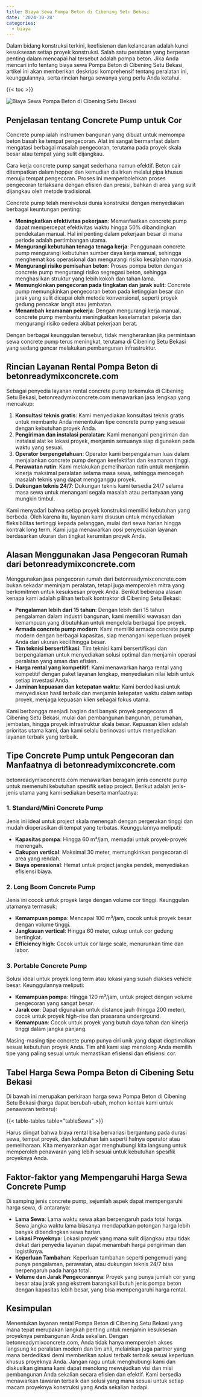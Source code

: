```yaml
---
title: Biaya Sewa Pompa Beton di Cibening Setu Bekasi
date: '2024-10-28'
categories:
  - biaya
---
```


Dalam bidang konstruksi terkini, keefisienan dan kelancaran adalah kunci kesuksesan setiap proyek konstruksi. Salah satu peralatan yang berperan penting dalam mencapai hal tersebut adalah pompa beton. Jika Anda mencari info tentang biaya sewa Pompa Beton di Cibening Setu Bekasi, artikel ini akan memberikan deskripsi komprehensif tentang peralatan ini, keunggulannya, serta rincian harga sewanya yang perlu Anda ketahui.

{{< toc >}}

![Biaya Sewa Pompa Beton di Cibening Setu Bekasi](https://betoncor8.github.io/pump/concrete-pump%20(5).png)

## Penjelasan tentang Concrete Pump untuk Cor

Concrete pump ialah instrumen bangunan yang dibuat untuk memompa beton basah ke tempat pengecoran. Alat ini sangat bermanfaat dalam mengatasi berbagai masalah pengecoran, terutama pada proyek skala besar atau tempat yang sulit dijangkau.

Cara kerja concrete pump sangat sederhana namun efektif. Beton cair ditempatkan dalam hopper dan kemudian dialirkan melalui pipa khusus menuju tempat pengecoran. Proses ini memperbolehkan proses pengecoran terlaksana dengan efisien dan presisi, bahkan di area yang sulit dijangkau oleh metode tradisional.

Concrete pump telah merevolusi dunia konstruksi dengan menyediakan berbagai keuntungan penting:

- **Meningkatkan efektivitas pekerjaan**: Memanfaatkan concrete pump dapat mempercepat efektivitas waktu hingga 50% dibandingkan pendekatan manual. Hal ini penting dalam pekerjaan besar di mana periode adalah pertimbangan utama.
- **Mengurangi kebutuhan tenaga tenaga kerja**: Penggunaan concrete pump mengurangi kebutuhan sumber daya kerja manual, sehingga menghemat kos operasional dan mengurangi risiko kesalahan manusia.
- **Mengurangi risiko pemisahan beton**: Proses pompa beton dengan concrete pump mengurangi risiko segregasi beton, sehingga menghasilkan struktur yang lebih kokoh dan tahan lama.
- **Memungkinkan pengecoran pada tingkatan dan jarak sulit**: Concrete pump memungkinkan pengecoran beton pada ketinggian besar dan jarak yang sulit dicapai oleh metode konvensional, seperti proyek gedung pencakar langit atau jembatan.
- **Menambah keamanan pekerja**: Dengan mengurangi kerja manual, concrete pump membantu meningkatkan keselamatan pekerja dan mengurangi risiko cedera akibat pekerjaan berat.

Dengan berbagai keunggulan tersebut, tidak mengherankan jika permintaan sewa concrete pump terus meningkat, terutama di Cibening Setu Bekasi yang sedang gencar melakukan pembangunan infrastruktur.

## Rincian Layanan Rental Pompa Beton di betonreadymixconcrete.com

Sebagai penyedia layanan rental concrete pump terkemuka di Cibening Setu Bekasi, betonreadymixconcrete.com menawarkan jasa lengkap yang mencakup:

1. **Konsultasi teknis gratis**: Kami menyediakan konsultasi teknis gratis untuk membantu Anda menentukan tipe concrete pump yang sesuai dengan kebutuhan proyek Anda.
2. **Pengiriman dan instalasi peralatan**: Kami menangani pengiriman dan instalasi alat ke lokasi proyek, menjamin semuanya siap digunakan pada waktu yang sesuai.
3. **Operator berpengetahuan**: Operator kami berpengalaman luas dalam menjalankan concrete pump dengan keefektifan dan keamanan tinggi.
4. **Perawatan rutin**: Kami melakukan pemeliharaan rutin untuk menjamin kinerja maksimal peralatan selama masa sewa, sehingga mencegah masalah teknis yang dapat mengganggu proyek.
5. **Dukungan teknis 24/7**: Dukungan teknis kami tersedia 24/7 selama masa sewa untuk menangani segala masalah atau pertanyaan yang mungkin timbul.

Kami menyadari bahwa setiap proyek konstruksi memiliki kebutuhan yang berbeda. Oleh karena itu, layanan kami disusun untuk menyediakan fleksibilitas tertinggi kepada pelanggan, mulai dari sewa harian hingga kontrak long term. Kami juga menawarkan opsi penyesuaian layanan berdasarkan ukuran dan tingkat kerumitan proyek Anda.

## Alasan Menggunakan Jasa Pengecoran Rumah dari betonreadymixconcrete.com

Menggunakan jasa pengecoran rumah dari betonreadymixconcrete.com bukan sekadar meminjam peralatan, tetapi juga memperoleh mitra yang berkomitmen untuk kesuksesan proyek Anda. Berikut beberapa alasan kenapa kami adalah pilihan terbaik kontraktor di Cibening Setu Bekasi:

- **Pengalaman lebih dari 15 tahun**: Dengan lebih dari 15 tahun pengalaman dalam industri bangunan, kami memiliki wawasan dan kemampuan yang dibutuhkan untuk mengelola berbagai tipe proyek.
- **Armada concrete pump modern**: Kami memiliki armada concrete pump modern dengan berbagai kapasitas, siap menangani keperluan proyek Anda dari ukuran kecil hingga besar.
- **Tim teknisi bersertifikasi**: Tim teknisi kami bersertifikasi dan berpengalaman untuk menyediakan solusi optimal dan menjamin operasi peralatan yang aman dan efisien.
- **Harga rental yang kompetitif**: Kami menawarkan harga rental yang kompetitif dengan paket layanan lengkap, menyediakan nilai lebih untuk setiap investasi Anda.
- **Jaminan kepuasan dan ketepatan waktu**: Kami berdedikasi untuk menyediakan hasil terbaik dan menjamin ketepatan waktu dalam setiap proyek, menjaga kepuasan klien sebagai fokus utama.

Kami berbangga menjadi bagian dari banyak proyek pengecoran di Cibening Setu Bekasi, mulai dari pembangunan bangunan, perumahan, jembatan, hingga proyek infrastruktur skala besar. Kepuasan klien adalah prioritas utama kami, dan kami selalu berinovasi untuk menyediakan layanan terbaik yang terbaik.

## Tipe Concrete Pump untuk Pengecoran dan Manfaatnya di betonreadymixconcrete.com

betonreadymixconcrete.com menawarkan beragam jenis concrete pump untuk memenuhi kebutuhan spesifik setiap project. Berikut adalah jenis-jenis utama yang kami sediakan beserta manfaatnya:

### 1\. Standard/Mini Concrete Pump

Jenis ini ideal untuk project skala menengah dengan pergerakan tinggi dan mudah dioperasikan di tempat yang terbatas. Keunggulannya meliputi:

- **Kapasitas pompa**: Hingga 60 m³/jam, memadai untuk proyek-proyek menengah.
- **Cakupan vertical**: Maksimal 30 meter, memungkinkan pengecoran di area yang rendah.
- **Biaya operasional**: Hemat untuk project jangka pendek, menyediakan efisiensi biaya.

### 2\. Long Boom Concrete Pump

Jenis ini cocok untuk proyek large dengan volume cor tinggi. Keunggulan utamanya termasuk:

- **Kemampuan pompa**: Mencapai 100 m³/jam, cocok untuk proyek besar dengan volume tinggi.
- **Jangkauan vertical**: Hingga 60 meter, cukup untuk cor gedung bertingkat.
- **Efficiency high**: Cocok untuk cor large scale, menurunkan time dan labor.

### 3\. Portable Concrete Pump

Solusi ideal untuk proyek long term atau lokasi yang susah diakses vehicle besar. Keunggulannya meliputi:

- **Kemampuan pompa**: Hingga 120 m³/jam, untuk project dengan volume pengecoran yang sangat besar.
- **Jarak cor**: Dapat digunakan untuk distance jauh (hingga 200 meter), cocok untuk proyek high-rise dan prasarana underground.
- **Kemampuan**: Cocok untuk proyek yang butuh daya tahan dan kinerja tinggi dalam jangka panjang.

Masing-masing tipe concrete pump punya ciri unik yang dapat dioptimalkan sesuai kebutuhan proyek Anda. Tim ahli kami siap menolong Anda memilih tipe yang paling sesuai untuk memastikan efisiensi dan efisiensi cor.

## Tabel Harga Sewa Pompa Beton di Cibening Setu Bekasi

Di bawah ini merupakan perkiraan harga sewa Pompa Beton di Cibening Setu Bekasi (harga dapat berubah-ubah, mohon kontak kami untuk penawaran terbaru):

{{< table-tables table="tableSewa" >}}

Harus diingat bahwa biaya rental bisa bervariasi bergantung pada durasi sewa, tempat proyek, dan kebutuhan lain seperti halnya operator atau pemeliharaan. Kita menyarankan agar menghubungi kita langsung untuk memperoleh penawaran yang lebih sesuai untuk kebutuhan spesifik proyeknya Anda.

## Faktor-faktor yang Mempengaruhi Harga Sewa Concrete Pump

Di samping jenis concrete pump, sejumlah aspek dapat mempengaruhi harga sewa, di antaranya:

- **Lama Sewa**: Lama waktu sewa akan berpengaruh pada total harga. Sewa jangka waktu lama biasanya mendapatkan potongan harga lebih banyak dibandingkan sewa harian.
- **Lokasi Proyeknya**: Lokasi proyek yang mana sulit dijangkau atau tidak dekat dari penyedia layanan dapat menambah harga pengiriman dan logistiknya.
- **Keperluan Tambahan**: Keperluan tambahan seperti pengemudi yang punya pengalaman, perawatan, atau dukungan teknis 24/7 bisa berpengaruh pada harga total.
- **Volume dan Jarak Pengecorannya**: Proyek yang punya jumlah cor yang besar atau jarak yang ekstrem barangkali butuh jenis pompa beton dengan kapasitas lebih besar, yang bisa mempengaruhi harga rental.

## Kesimpulan

Menentukan layanan rental Pompa Beton di Cibening Setu Bekasi yang mana tepat merupakan langkah penting untuk menjamin kesuksesan proyeknya pembangunan Anda sekalian. Dengan betonreadymixconcrete.com, Anda tidak hanya memperoleh akses langsung ke peralatan modern dan tim ahli, melainkan juga partner yang mana berdedikasi demi memberikan solusi terbaik terbaik sesuai keperluan khusus proyeknya Anda. Jangan ragu untuk menghubungi kami dan diskusikan gimana kami dapat menolong mewujudkan visi dan misi pembangunan Anda sekalian secara efisien dan efektif. Kami bersedia menawarkan tawaran terbaik dan solusi yang mana sesuai untuk setiap macam proyeknya konstruksi yang Anda sekalian hadapi.
